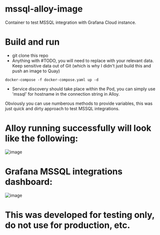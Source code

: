 # mssql-alloy-image

Container to test MSSQL integration with Grafana Cloud instance. 

# Build and run
- git clone this repo 
- Anything with #TODO, you will need to replace with your relevant data. Keep sensitive data out of Git (which is why I didn't just build this and push an image to Quay)
```
docker-compose -f docker-compose.yaml up -d
```
- Service discovery should take place within the Pod, you can simply use 'mssql' for hostname in the connection string in Alloy. 


Obviously you can use numberous methods to provide variables, this was just quick and dirty approach to test MSSQL integrations. 

# Alloy running successfully will look like the following:

![image](https://github.com/user-attachments/assets/6194a8aa-038c-435d-ae98-d3dfef5c234a)


# Grafana MSSQL integrations dashboard:


![image](https://github.com/user-attachments/assets/637a81f8-3527-4e97-aaea-501b134241ba)


# This was developed for testing only, do not use for production, etc. 
